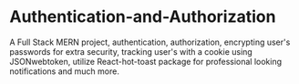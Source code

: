 # Authentication-and-Authorization
A Full Stack MERN project, authentication, authorization, encrypting user's passwords for extra security, tracking user's with a cookie using JSONwebtoken, utilize React-hot-toast package for professional looking notifications and much more.

